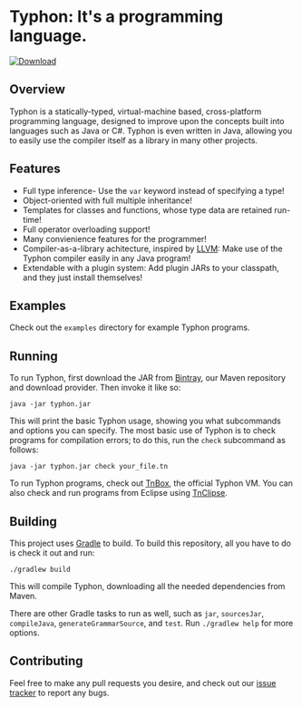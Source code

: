 # Typhon: It's a programming language.

[ ![Download](https://api.bintray.com/packages/iconmaster5326/maven/typhon/images/download.svg) ](https://bintray.com/iconmaster5326/maven/typhon/_latestVersion)

## Overview

Typhon is a statically-typed, virtual-machine based, cross-platform programming language, designed to improve upon the concepts built into languages such as Java or C#. Typhon is even written in Java, allowing you to easily use the compiler itself as a library in many other projects.

## Features

* Full type inference- Use the `var` keyword instead of specifying a type!
* Object-oriented with full multiple inheritance!
* Templates for classes and functions, whose type data are retained run-time!
* Full operator overloading support!
* Many convienience features for the programmer!
* Compiler-as-a-library achitecture, inspired by [LLVM](http://llvm.org): Make use of the Typhon compiler easily in any Java program!
* Extendable with a plugin system: Add plugin JARs to your classpath, and they just install themselves!

## Examples

Check out the `examples` directory for example Typhon programs.

## Running

To run Typhon, first download the JAR from [Bintray](https://bintray.com/iconmaster5326/maven/typhon/_latestVersion), our Maven repository and download provider. Then invoke it like so:

```
java -jar typhon.jar
```

This will print the basic Typhon usage, showing you what subcommands and options you can specify. The most basic use of Typhon is to check programs for compilation errors; to do this, run the `check` subcommand as follows:

```
java -jar typhon.jar check your_file.tn
```

To run Typhon programs, check out [TnBox](https://github.com/TyphonLang/TnBox), the official Typhon VM. You can also check and run programs from Eclipse using [TnClipse](https://github.com/TyphonLang/TnClipse).

## Building

This project uses [Gradle](http://gradle.org) to build. To build this repository, all you have to do is check it out and run:

```
./gradlew build
```

This will compile Typhon, downloading all the needed dependencies from Maven.

There are other Gradle tasks to run as well, such as `jar`, `sourcesJar`, `compileJava`, `generateGrammarSource`, and `test`. Run `./gradlew help` for more options.

## Contributing

Feel free to make any pull requests you desire, and check out our [issue tracker](https://github.com/TyphonLang/Typhon/issues) to report any bugs.